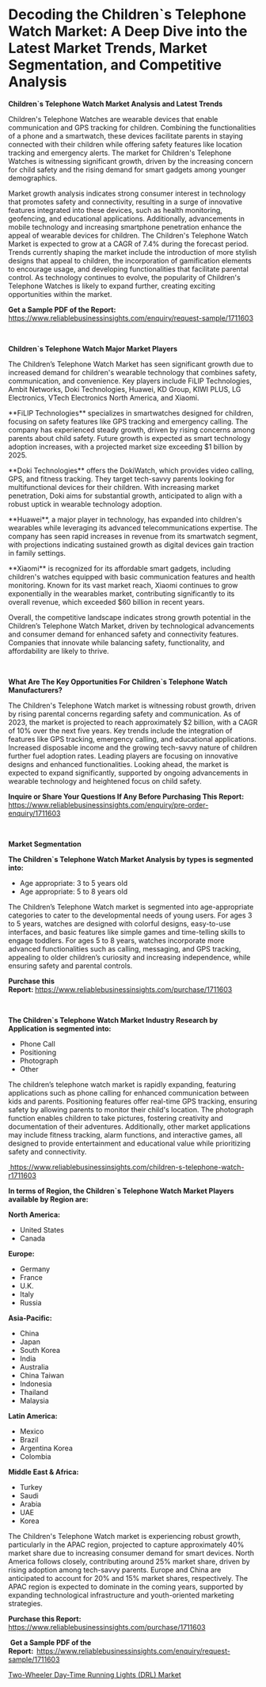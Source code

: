 <p><h1>Decoding the Children`s Telephone Watch Market: A Deep Dive into the Latest Market Trends, Market Segmentation, and Competitive Analysis</h1></p><p><strong>Children`s Telephone Watch Market Analysis and Latest Trends</strong></p>
<p><p>Children's Telephone Watches are wearable devices that enable communication and GPS tracking for children. Combining the functionalities of a phone and a smartwatch, these devices facilitate parents in staying connected with their children while offering safety features like location tracking and emergency alerts. The market for Children's Telephone Watches is witnessing significant growth, driven by the increasing concern for child safety and the rising demand for smart gadgets among younger demographics.</p><p>Market growth analysis indicates strong consumer interest in technology that promotes safety and connectivity, resulting in a surge of innovative features integrated into these devices, such as health monitoring, geofencing, and educational applications. Additionally, advancements in mobile technology and increasing smartphone penetration enhance the appeal of wearable devices for children. The Children's Telephone Watch Market is expected to grow at a CAGR of 7.4% during the forecast period. Trends currently shaping the market include the introduction of more stylish designs that appeal to children, the incorporation of gamification elements to encourage usage, and developing functionalities that facilitate parental control. As technology continues to evolve, the popularity of Children's Telephone Watches is likely to expand further, creating exciting opportunities within the market.</p></p>
<p><strong>Get a Sample PDF of the Report:&nbsp;</strong> <a href="https://www.reliablebusinessinsights.com/enquiry/request-sample/1711603?utm_campaign=3128&utm_medium=2&utm_source=Github&utm_content=ia&utm_term=27032025&utm_id=childrens-telephone-watch">https://www.reliablebusinessinsights.com/enquiry/request-sample/1711603</a></p>
<p>&nbsp;</p>
<p><strong>Children`s Telephone Watch Major Market Players</strong></p>
<p><p>The Children’s Telephone Watch Market has seen significant growth due to increased demand for children's wearable technology that combines safety, communication, and convenience. Key players include FiLIP Technologies, Ambit Networks, Doki Technologies, Huawei, KD Group, KIWI PLUS, LG Electronics, VTech Electronics North America, and Xiaomi.</p><p>**FiLIP Technologies** specializes in smartwatches designed for children, focusing on safety features like GPS tracking and emergency calling. The company has experienced steady growth, driven by rising concerns among parents about child safety. Future growth is expected as smart technology adoption increases, with a projected market size exceeding $1 billion by 2025.</p><p>**Doki Technologies** offers the DokiWatch, which provides video calling, GPS, and fitness tracking. They target tech-savvy parents looking for multifunctional devices for their children. With increasing market penetration, Doki aims for substantial growth, anticipated to align with a robust uptick in wearable technology adoption.</p><p>**Huawei**, a major player in technology, has expanded into children's wearables while leveraging its advanced telecommunications expertise. The company has seen rapid increases in revenue from its smartwatch segment, with projections indicating sustained growth as digital devices gain traction in family settings.</p><p>**Xiaomi** is recognized for its affordable smart gadgets, including children's watches equipped with basic communication features and health monitoring. Known for its vast market reach, Xiaomi continues to grow exponentially in the wearables market, contributing significantly to its overall revenue, which exceeded $60 billion in recent years.</p><p>Overall, the competitive landscape indicates strong growth potential in the Children’s Telephone Watch Market, driven by technological advancements and consumer demand for enhanced safety and connectivity features. Companies that innovate while balancing safety, functionality, and affordability are likely to thrive.</p></p>
<p>&nbsp;</p>
<p><strong>What Are The Key Opportunities For Children`s Telephone Watch Manufacturers?</strong></p>
<p><p>The Children's Telephone Watch market is witnessing robust growth, driven by rising parental concerns regarding safety and communication. As of 2023, the market is projected to reach approximately $2 billion, with a CAGR of 10% over the next five years. Key trends include the integration of features like GPS tracking, emergency calling, and educational applications. Increased disposable income and the growing tech-savvy nature of children further fuel adoption rates. Leading players are focusing on innovative designs and enhanced functionalities. Looking ahead, the market is expected to expand significantly, supported by ongoing advancements in wearable technology and heightened focus on child safety.</p></p>
<p><strong>Inquire or Share Your Questions If Any Before Purchasing This Report:</strong> <a href="https://www.reliablebusinessinsights.com/enquiry/pre-order-enquiry/1711603?utm_campaign=3128&utm_medium=2&utm_source=Github&utm_content=ia&utm_term=27032025&utm_id=childrens-telephone-watch">https://www.reliablebusinessinsights.com/enquiry/pre-order-enquiry/1711603</a></p>
<p>&nbsp;</p>
<p><strong>Market Segmentation</strong></p>
<p><strong>The Children`s Telephone Watch Market Analysis by types is segmented into:</strong></p>
<p><ul><li>Age appropriate: 3 to 5 years old</li><li>Age appropriate: 5 to 8 years old</li></ul></p>
<p><p>The Children’s Telephone Watch market is segmented into age-appropriate categories to cater to the developmental needs of young users. For ages 3 to 5 years, watches are designed with colorful designs, easy-to-use interfaces, and basic features like simple games and time-telling skills to engage toddlers. For ages 5 to 8 years, watches incorporate more advanced functionalities such as calling, messaging, and GPS tracking, appealing to older children’s curiosity and increasing independence, while ensuring safety and parental controls.</p></p>
<p><strong>Purchase this Report:&nbsp;</strong><a href="https://www.reliablebusinessinsights.com/purchase/1711603?utm_campaign=3128&utm_medium=2&utm_source=Github&utm_content=ia&utm_term=27032025&utm_id=childrens-telephone-watch">https://www.reliablebusinessinsights.com/purchase/1711603</a></p>
<p>&nbsp;</p>
<p><strong>The Children`s Telephone Watch Market Industry Research by Application is segmented into:</strong></p>
<p><ul><li>Phone Call</li><li>Positioning</li><li>Photograph</li><li>Other</li></ul></p>
<p><p>The children’s telephone watch market is rapidly expanding, featuring applications such as phone calling for enhanced communication between kids and parents. Positioning features offer real-time GPS tracking, ensuring safety by allowing parents to monitor their child's location. The photograph function enables children to take pictures, fostering creativity and documentation of their adventures. Additionally, other market applications may include fitness tracking, alarm functions, and interactive games, all designed to provide entertainment and educational value while prioritizing safety and connectivity.</p></p>
<p><a href="https://www.reliablebusinessinsights.com/children-s-telephone-watch-r1711603?utm_campaign=3128&utm_medium=2&utm_source=Github&utm_content=ia&utm_term=27032025&utm_id=childrens-telephone-watch">&nbsp;https://www.reliablebusinessinsights.com/children-s-telephone-watch-r1711603</a></p>
<p><strong>In terms of Region, the Children`s Telephone Watch Market Players available by Region are:</strong></p>
<p>
    <p> <strong> North America: </strong>
        <ul>
            <li>United States</li>
            <li>Canada</li>
        </ul>
        </p> 
    <p> <strong> Europe: </strong>
        <ul>
            <li>Germany</li>
            <li>France</li>
            <li>U.K.</li>
            <li>Italy</li>
            <li>Russia</li>
        </ul>
        </p> 
    <p> <strong> Asia-Pacific: </strong>
        <ul>
            <li>China</li>
            <li>Japan</li>
            <li>South Korea</li>
            <li>India</li>
            <li>Australia</li>
            <li>China Taiwan</li>
            <li>Indonesia</li>
            <li>Thailand</li>
            <li>Malaysia</li>
        </ul>
        </p> 
    <p> <strong> Latin America: </strong>
        <ul>
            <li>Mexico</li>
            <li>Brazil</li>
            <li>Argentina Korea</li>
            <li>Colombia</li>
        </ul>
        </p> 
    <p> <strong> Middle East & Africa: </strong>
        <ul>
            <li>Turkey</li>
            <li>Saudi</li>
            <li>Arabia</li>
            <li>UAE</li>
            <li>Korea</li>
        </ul>
    </p>
    </p>
<p><p>The Children's Telephone Watch market is experiencing robust growth, particularly in the APAC region, projected to capture approximately 40% market share due to increasing consumer demand for smart devices. North America follows closely, contributing around 25% market share, driven by rising adoption among tech-savvy parents. Europe and China are anticipated to account for 20% and 15% market shares, respectively. The APAC region is expected to dominate in the coming years, supported by expanding technological infrastructure and youth-oriented marketing strategies.</p></p>
<p><strong>Purchase this Report: </strong><a href="https://www.reliablebusinessinsights.com/purchase/1711603?utm_campaign=3128&utm_medium=2&utm_source=Github&utm_content=ia&utm_term=27032025&utm_id=childrens-telephone-watch">https://www.reliablebusinessinsights.com/purchase/1711603</a></p>
<p>&nbsp;<strong>Get a Sample PDF of the Report:&nbsp;&nbsp;</strong><a href="https://www.reliablebusinessinsights.com/enquiry/request-sample/1711603?utm_campaign=3128&utm_medium=2&utm_source=Github&utm_content=ia&utm_term=27032025&utm_id=childrens-telephone-watch">https://www.reliablebusinessinsights.com/enquiry/request-sample/1711603</a></p>
<p><strong></strong></p>
<p><p><a href="https://github.com/shadnfamoza/Market-Research-Report-List-1/blob/main/two-wheeler-day-time-running-lights-drl-market.md?utm_campaign=3128&utm_medium=2&utm_source=Github&utm_content=ia&utm_term=27032025&utm_id=childrens-telephone-watch">Two-Wheeler Day-Time Running Lights (DRL) Market</a></p></p>